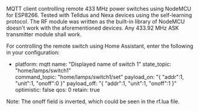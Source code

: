 MQTT client controlling remote 433 MHz power switches using NodeMCU for ESP8266. Tested with Telldus and Nexa devices using the self-learning protocol. The RF module was written as the built-in library of NodeMCU doesn't work with the aforementioned devices. Any 433.92 MHz ASK transmitter module shall work.

For controlling the remote switch using Home Assistant, enter the following in your configuration:

- platform: mqtt
  name: "Displayed name of switch 1"
  state_topic: "home/lamps/switch1"  
  command_topic: "home/lamps/switch1/set"
  payload_on: "{ \"addr\":1, \"unit\":1, \"onoff\":0 }"
  payload_off: "{ \"addr\":1, \"unit\":1, \"onoff\":1 }"
  optimistic: false
  qos: 0
  retain: true

Note: The onoff field is inverted, which could be seen in the rf.lua file.
